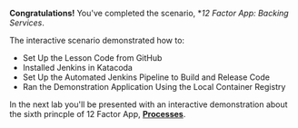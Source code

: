 **Congratulations!** You've completed the scenario, **12 Factor App: Backing Services*.


The interactive scenario demonstrated how to:

* Set Up the Lesson Code from GitHub
* Installed Jenkins in Katacoda
* Set Up the Automated Jenkins Pipeline to Build and Release Code
* Ran the Demonstration Application Using the Local Container Registry


In the next lab you'll be presented with an interactive demonstration about the sixth princple of 12 Factor App, **[Processes](https://12factor.net/processes)**.
